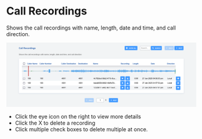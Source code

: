 # Call Recordings

Shows the call recordings with name, length, date and time, and call
direction.

![image](../_static/images/applications/fusionpbx_call_recordings.png)

-   Click the eye icon on the right to view more details
-   Click the X to delete a recording
-   Click multiple check boxes to delete multiple at once.
